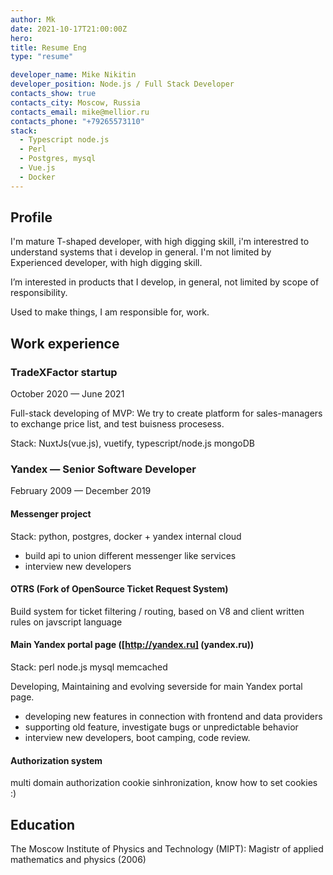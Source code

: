 ```yaml
---
author: Mk
date: 2021-10-17T21:00:00Z
hero:
title: Resume Eng
type: "resume"

developer_name: Mike Nikitin
developer_position: Node.js / Full Stack Developer
contacts_show: true
contacts_city: Moscow, Russia
contacts_email: mike@mellior.ru
contacts_phone: "+79265573110"
stack:
  - Typescript node.js
  - Perl
  - Postgres, mysql
  - Vue.js
  - Docker
---
```


## Profile

I'm mature T-shaped developer, with high digging skill, i'm interestred to understand systems that i develop in general. I'm not limited by
Experienced developer, with high digging skill.

I’m interested in products that I develop, in general, not limited by scope of responsibility.

Used to make things, I am responsible for, work.

## Work experience

### **TradeXFactor startup**

October 2020 — June 2021

Full-stack developing of MVP: We try to create platform for sales-managers to exchange price list, and test buisness procesess.

Stack: NuxtJs(vue.js), vuetify, typescript/node.js mongoDB

### **Yandex** — Senior Software Developer

February 2009 — December 2019

#### **Messenger project**

Stack: python, postgres, docker + yandex internal cloud

- build api to union different messenger like services
- interview new developers

#### **OTRS** (Fork of OpenSource Ticket Request System)

Build system for ticket filtering / routing, based on V8 and client written rules on javscript language

#### **Main Yandex portal page** ([http://yandex.ru] (yandex.ru))

Stack: perl node.js mysql memcached

Developing, Maintaining and evolving severside for main Yandex portal page.

- developing new features in connection with frontend and data providers
- supporting old feature, investigate bugs or unpredictable behavior
- interview new developers, boot camping, code review.

#### **Authorization system**

multi domain authorization cookie sinhronization, know how to set cookies :)

## Education

The Moscow Institute of Physics and Technology (MIPT): Magistr of applied mathematics and physics (2006)
